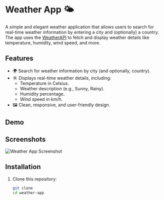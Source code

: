 # Weather App 🌤️

A simple and elegant weather application that allows users to search for real-time weather information by entering a city and (optionally) a country. The app uses the [WeatherAPI](https://www.weatherapi.com/) to fetch and display weather details like temperature, humidity, wind speed, and more.

## Features
- 🌍 Search for weather information by city (and optionally, country).
- ☀️ Displays real-time weather details, including:
  - Temperature in Celsius.
  - Weather description (e.g., Sunny, Rainy).
  - Humidity percentage.
  - Wind speed in km/h.
- 🖼️ Clean, responsive, and user-friendly design.

## Demo


## Screenshots
![Weather App Screenshot](screenshot.png) 

## Installation

1. Clone this repository:
   ```bash
   git clone 
   cd weather-app
